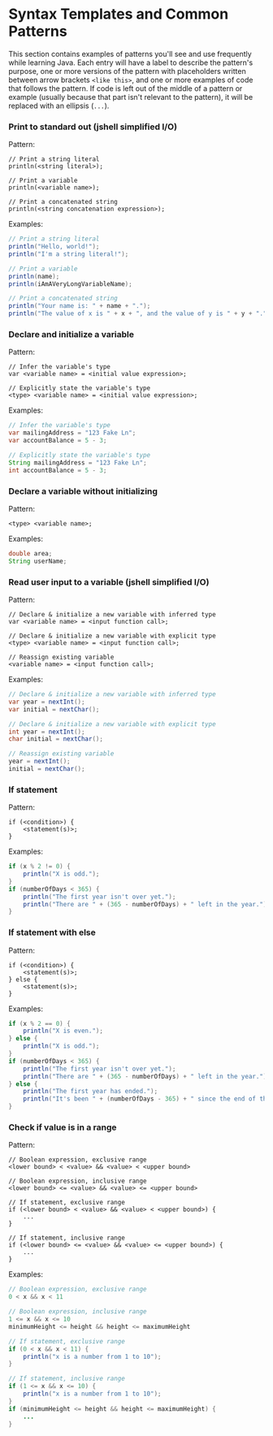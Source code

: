 # Syntax Templates and Common Patterns

This section contains examples of patterns you'll see and use frequently while
learning Java. Each entry will have a label to describe the pattern's
purpose, one or more versions of the pattern with placeholders written between
arrow brackets `<like this>`, and one or more examples of code that follows the
pattern. If code is left out of the middle of a pattern or example (usually
because that part isn't relevant to the pattern), it will be replaced with an
ellipsis (`...`).

### Print to standard out (jshell simplified I/O)

Pattern:
```
// Print a string literal
println(<string literal>);

// Print a variable
println(<variable name>);

// Print a concatenated string
println(<string concatenation expression>);
```

Examples:
```java
// Print a string literal
println("Hello, world!");
println("I'm a string literal!");

// Print a variable
println(name);
println(iAmAVeryLongVariableName);

// Print a concatenated string
println("Your name is: " + name + ".");
println("The value of x is " + x + ", and the value of y is " + y + ".");
```

### Declare and initialize a variable

Pattern:
```
// Infer the variable's type
var <variable name> = <initial value expression>;

// Explicitly state the variable's type
<type> <variable name> = <initial value expression>;
```

Examples:
```java
// Infer the variable's type
var mailingAddress = "123 Fake Ln";
var accountBalance = 5 - 3;

// Explicitly state the variable's type
String mailingAddress = "123 Fake Ln";
int accountBalance = 5 - 3;
```

### Declare a variable without initializing

Pattern:
```
<type> <variable name>;
```

Examples:
```java
double area;
String userName;
```

### Read user input to a variable (jshell simplified I/O)

Pattern:
```
// Declare & initialize a new variable with inferred type
var <variable name> = <input function call>;

// Declare & initialize a new variable with explicit type
<type> <variable name> = <input function call>;

// Reassign existing variable
<variable name> = <input function call>;
```

Examples:
```java
// Declare & initialize a new variable with inferred type
var year = nextInt();
var initial = nextChar();

// Declare & initialize a new variable with explicit type
int year = nextInt();
char initial = nextChar();

// Reassign existing variable
year = nextInt();
initial = nextChar();
```

### If statement

Pattern:
```
if (<condition>) {
    <statement(s)>;
}
```

Examples:
```java
if (x % 2 != 0) {
    println("X is odd.");
}
if (numberOfDays < 365) {
    println("The first year isn't over yet.");
    println("There are " + (365 - numberOfDays) + " left in the year.");
}
```

### If statement with else

Pattern:
```
if (<condition>) {
    <statement(s)>;
} else {
    <statement(s)>;
}
```

Examples:
```java
if (x % 2 == 0) {
    println("X is even.");
} else {
    println("X is odd.");
}
if (numberOfDays < 365) {
    println("The first year isn't over yet.");
    println("There are " + (365 - numberOfDays) + " left in the year.");
} else {
    println("The first year has ended.");
    println("It's been " + (numberOfDays - 365) + " since the end of the first year.");
}
```

### Check if value is in a range

Pattern:
```
// Boolean expression, exclusive range
<lower bound> < <value> && <value> < <upper bound>

// Boolean expression, inclusive range
<lower bound> <= <value> && <value> <= <upper bound>

// If statement, exclusive range
if (<lower bound> < <value> && <value> < <upper bound>) {
    ...
}

// If statement, inclusive range
if (<lower bound> <= <value> && <value> <= <upper bound>) {
    ...
}
```

Examples:
```java
// Boolean expression, exclusive range
0 < x && x < 11

// Boolean expression, inclusive range
1 <= x && x <= 10
minimumHeight <= height && height <= maximumHeight

// If statement, exclusive range
if (0 < x && x < 11) {
    println("x is a number from 1 to 10");
}

// If statement, inclusive range
if (1 <= x && x <= 10) {
    println("x is a number from 1 to 10");
}
if (minimumHeight <= height && height <= maximumHeight) {
    ...
}
```
